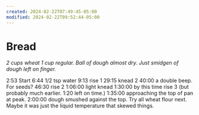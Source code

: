 ```yaml
---
created: 2024-02-22T07:49:45-05:00
modified: 2024-02-22T09:52:44-05:00
---
```


# Bread

*2 cups wheat 1 cup regular. Ball of dough almost dry. Just smidgen of dough left on finger.*

2:53 Start
6:44 1/2 tsp water
9:13 rise 1
29:15 knead 2
40:00 a double beep. For seeds?
46:30 rise 2
1:06:00 light knead
1:30:00 by this time rise 3 (but probably much earlier. 1:20 left on time.)
1:35:00 approaching the top of pan at peak.
2:00:00 dough smushed against the top. Try all wheat flour next. Maybe it was just the liquid temperature that skewed things.
